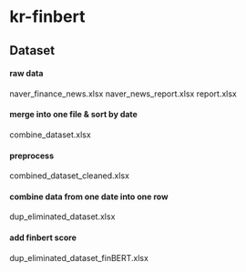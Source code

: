# kr-finbert

## Dataset
#### raw data
naver_finance_news.xlsx
naver_news_report.xlsx
report.xlsx

#### merge into one file & sort by date
combine_dataset.xlsx

#### preprocess
combined_dataset_cleaned.xlsx

#### combine data from one date into one row
dup_eliminated_dataset.xlsx

#### add finbert score
dup_eliminated_dataset_finBERT.xlsx

